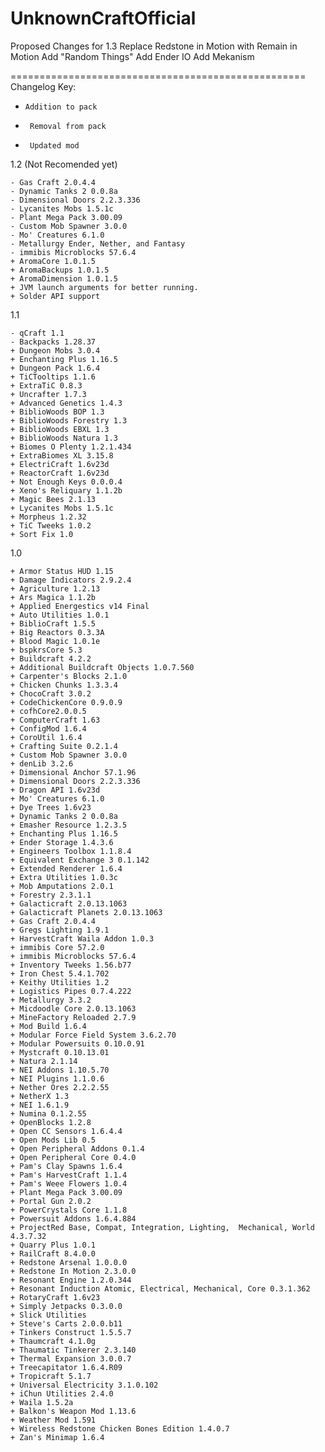 UnknownCraftOfficial
====================
Proposed Changes for 1.3
 Replace Redstone in Motion with Remain in Motion
 Add "Random Things"
 Add Ender IO
 Add Mekanism
 
 
===================================================
Changelog
Key:
+     Addition to pack
-      Removal from pack
*      Updated mod

1.2 (Not Recomended yet)

    - Gas Craft 2.0.4.4
    - Dynamic Tanks 2 0.0.8a
    - Dimensional Doors 2.2.3.336
    - Lycanites Mobs 1.5.1c
    - Plant Mega Pack 3.00.09
    - Custom Mob Spawner 3.0.0
    - Mo' Creatures 6.1.0
    - Metallurgy Ender, Nether, and Fantasy
    - immibis Microblocks 57.6.4
    + AromaCore 1.0.1.5
    + AromaBackups 1.0.1.5
    + AromaDimension 1.0.1.5
    + JVM launch arguments for better running.
    + Solder API support
1.1

    - qCraft 1.1
    - Backpacks 1.28.37
    + Dungeon Mobs 3.0.4 
    + Enchanting Plus 1.16.5
    + Dungeon Pack 1.6.4
    + TiCTooltips 1.1.6
    + ExtraTiC 0.8.3
    + Uncrafter 1.7.3
    + Advanced Genetics 1.4.3
    + BiblioWoods BOP 1.3
    + BiblioWoods Forestry 1.3
    + BiblioWoods EBXL 1.3
    + BiblioWoods Natura 1.3
    + Biomes O Plenty 1.2.1.434
    + ExtraBiomes XL 3.15.8
    + ElectriCraft 1.6v23d
    + ReactorCraft 1.6v23d
    + Not Enough Keys 0.0.0.4
    + Xeno's Reliquary 1.1.2b
    + Magic Bees 2.1.13
    + Lycanites Mobs 1.5.1c
    + Morpheus 1.2.32
    + TiC Tweeks 1.0.2
    + Sort Fix 1.0
1.0

    + Armor Status HUD 1.15
    + Damage Indicators 2.9.2.4
    + Agriculture 1.2.13
    + Ars Magica 1.1.2b
    + Applied Energestics v14 Final
    + Auto Utilities 1.0.1
    + BiblioCraft 1.5.5
    + Big Reactors 0.3.3A
    + Blood Magic 1.0.1e
    + bspkrsCore 5.3
    + Buildcraft 4.2.2
    + Additional Buildcraft Objects 1.0.7.560
    + Carpenter's Blocks 2.1.0
    + Chicken Chunks 1.3.3.4
    + ChocoCraft 3.0.2
    + CodeChickenCore 0.9.0.9
    + cofhCore2.0.0.5
    + ComputerCraft 1.63
    + ConfigMod 1.6.4
    + CoroUtil 1.6.4
    + Crafting Suite 0.2.1.4
    + Custom Mob Spawner 3.0.0
    + denLib 3.2.6
    + Dimensional Anchor 57.1.96
    + Dimensional Doors 2.2.3.336
    + Dragon API 1.6v23d
    + Mo' Creatures 6.1.0
    + Dye Trees 1.6v23
    + Dynamic Tanks 2 0.0.8a
    + Emasher Resource 1.2.3.5
    + Enchanting Plus 1.16.5
    + Ender Storage 1.4.3.6
    + Engineers Toolbox 1.1.8.4
    + Equivalent Exchange 3 0.1.142
    + Extended Renderer 1.6.4
    + Extra Utilities 1.0.3c
    + Mob Amputations 2.0.1
    + Forestry 2.3.1.1
    + Galacticraft 2.0.13.1063
    + Galacticraft Planets 2.0.13.1063
    + Gas Craft 2.0.4.4
    + Gregs Lighting 1.9.1
    + HarvestCraft Waila Addon 1.0.3
    + immibis Core 57.2.0
    + immibis Microblocks 57.6.4
    + Inventory Tweeks 1.56.b77
    + Iron Chest 5.4.1.702
    + Keithy Utilities 1.2
    + Logistics Pipes 0.7.4.222
    + Metallurgy 3.3.2
    + Micdoodle Core 2.0.13.1063
    + MineFactory Reloaded 2.7.9
    + Mod Build 1.6.4
    + Modular Force Field System 3.6.2.70
    + Modular Powersuits 0.10.0.91
    + Mystcraft 0.10.13.01
    + Natura 2.1.14
    + NEI Addons 1.10.5.70
    + NEI Plugins 1.1.0.6
    + Nether Ores 2.2.2.55
    + NetherX 1.3
    + NEI 1.6.1.9
    + Numina 0.1.2.55
    + OpenBlocks 1.2.8
    + Open CC Sensors 1.6.4.4
    + Open Mods Lib 0.5
    + Open Peripheral Addons 0.1.4
    + Open Peripheral Core 0.4.0
    + Pam's Clay Spawns 1.6.4
    + Pam's HarvestCraft 1.1.4
    + Pam's Weee Flowers 1.0.4
    + Plant Mega Pack 3.00.09
    + Portal Gun 2.0.2
    + PowerCrystals Core 1.1.8
    + Powersuit Addons 1.6.4.884
    + ProjectRed Base, Compat, Integration, Lighting,  Mechanical, World 4.3.7.32
    + Quarry Plus 1.0.1
    + RailCraft 8.4.0.0
    + Redstone Arsenal 1.0.0.0
    + Redstone In Motion 2.3.0.0
    + Resonant Engine 1.2.0.344
    + Resonant Induction Atomic, Electrical, Mechanical, Core 0.3.1.362
    + RotaryCraft 1.6v23
    + Simply Jetpacks 0.3.0.0
    + Slick Utilities
    + Steve's Carts 2.0.0.b11
    + Tinkers Construct 1.5.5.7
    + Thaumcraft 4.1.0g
    + Thaumatic Tinkerer 2.3.140
    + Thermal Expansion 3.0.0.7
    + Treecapitator 1.6.4.R09
    + Tropicraft 5.1.7
    + Universal Electricity 3.1.0.102
    + iChun Utilities 2.4.0
    + Waila 1.5.2a
    + Balkon's Weapon Mod 1.13.6
    + Weather Mod 1.591
    + Wireless Redstone Chicken Bones Edition 1.4.0.7
    + Zan's Minimap 1.6.4
